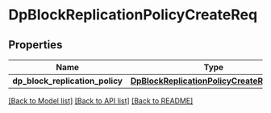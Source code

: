 # DpBlockReplicationPolicyCreateReq

## Properties
Name | Type | Description | Notes
------------ | ------------- | ------------- | -------------
**dp_block_replication_policy** | [**DpBlockReplicationPolicyCreateReqPolicy**](DpBlockReplicationPolicyCreateReqPolicy.md) |  | 

[[Back to Model list]](../README.md#documentation-for-models) [[Back to API list]](../README.md#documentation-for-api-endpoints) [[Back to README]](../README.md)


